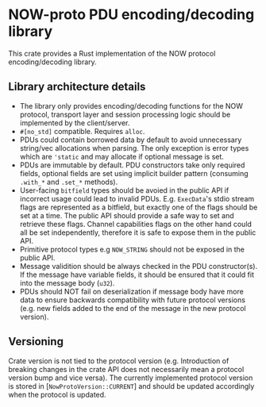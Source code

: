 NOW-proto PDU encoding/decoding library
=======================================

This crate provides a Rust implementation of the NOW protocol encoding/decoding library.

## Library architecture details

- The library only provides encoding/decoding functions for the NOW protocol, transport layer
  and session processing logic should be implemented by the client/server.
- `#[no_std]` compatible. Requires `alloc`.
- PDUs could contain borrowed data by default to avoid unnecessary string/vec allocations when
  parsing. The only exception is error types which are `'static` and may allocate if optional
  message is set.
- PDUs are immutable by default. PDU constructors take only required fields, optional fields are
  set using implicit builder pattern (consuming `.with_*` and `.set_*` methods).
- User-facing `bitfield` types should be avoied in the public API if incorrect usage could lead to
  invalid PDUs. E.g. `ExecData`'s stdio stream flags are represented as a bitfield, but exactly
  one of the flags should be set at a time. The public API should provide a safe way to set and
  retrieve these flags. Channel capabilities flags on the other hand could all be set independently,
  therefore it is safe to expose them in the public API.
- Primitive protocol types e.g `NOW_STRING` should not be exposed in the public API.
- Message validition should be always checked in the PDU constructor(s). If the message have
  variable fields, it should be ensured that it could fit into the message body (`u32`).
- PDUs should NOT fail on deserialization if message body have more data to ensure backwards
  compatibility with future protocol versions (e.g. new fields added to the end of the message in
  the new protocol version).

## Versioning

Crate version is not tied to the protocol version (e.g. Introduction of breaking changes in the
crate API does not necessarily mean a protocol version bump and vice versa). The currently
implemented protocol version is stored in [`NowProtoVersion::CURRENT`] and should be updated
accordingly when the protocol is updated.
